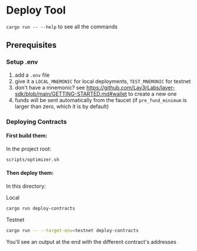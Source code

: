# Deploy Tool

`cargo run -- --help` to see all the commands

## Prerequisites

### Setup .env

1. add a `.env` file
2. give it a `LOCAL_MNEMONIC` for local deployments, `TEST_MNEMONIC` for testnet
3. don't have a mnemonic? see https://github.com/Lay3rLabs/layer-sdk/blob/main/GETTING-STARTED.md#wallet to create a new one
4. funds will be sent automatically from the faucet (if `pre_fund_minimum` is larger than zero, which it is by default)

### Deploying Contracts

#### First build them:

In the project root:

```bash
scripts/optimizer.sh
```

#### Then deploy them:

In this directory:

Local

```bash
cargo run deploy-contracts
```

Testnet
```bash
cargo run -- --target-env=testnet deploy-contracts
```

You'll see an output at the end with the different contract's addresses